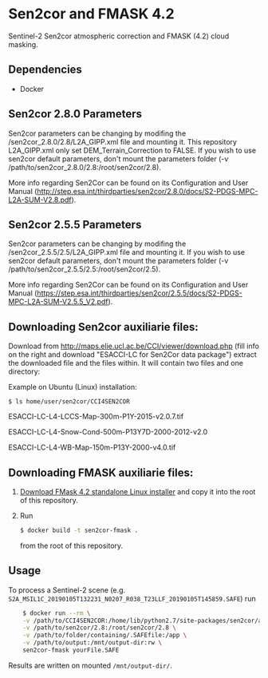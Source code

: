 # Sen2cor and FMASK 4.2

Sentinel-2 Sen2cor atmospheric correction and FMASK (4.2) cloud masking.

## Dependencies

- Docker


## Sen2cor 2.8.0 Parameters
Sen2cor parameters can be changing by modifing the /sen2cor_2.8.0/2.8/L2A_GIPP.xml file and mounting it.
This repository L2A_GIPP.xml only set DEM_Terrain_Correction to FALSE.
If you wish to use sen2cor default parameters, don't mount the parameters folder (-v /path/to/sen2cor_2.8.0/2.8:/root/sen2cor/2.8).

More info regarding Sen2Cor can be found on its Configuration and User Manual (http://step.esa.int/thirdparties/sen2cor/2.8.0/docs/S2-PDGS-MPC-L2A-SUM-V2.8.pdf).


## Sen2cor 2.5.5 Parameters
Sen2cor parameters can be changing by modifing the /sen2cor_2.5.5/2.5/L2A_GIPP.xml file and mounting it.
If you wish to use sen2cor default parameters, don't mount the parameters folder (-v /path/to/sen2cor_2.5.5/2.5:/root/sen2cor/2.5).

More info regarding Sen2Cor can be found on its Configuration and User Manual (https://step.esa.int/thirdparties/sen2cor/2.5.5/docs/S2-PDGS-MPC-L2A-SUM-V2.5.5_V2.pdf).


## Downloading Sen2cor auxiliarie files:
  Download from http://maps.elie.ucl.ac.be/CCI/viewer/download.php (fill info on the right and download "ESACCI-LC for Sen2Cor data package")
  extract the downloaded file and the files within. It will contain two files and one directory:

  Example on Ubuntu (Linux) installation:

    $ ls home/user/sen2cor/CCI4SEN2COR

  ESACCI-LC-L4-LCCS-Map-300m-P1Y-2015-v2.0.7.tif

  ESACCI-LC-L4-Snow-Cond-500m-P13Y7D-2000-2012-v2.0

  ESACCI-LC-L4-WB-Map-150m-P13Y-2000-v4.0.tif


## Downloading FMASK auxiliarie files:

1. [Download FMask 4.2 standalone Linux installer](https://github.com/GERSL/Fmask)
   and copy it into the root of this repository.

2. Run

   ```bash
   $ docker build -t sen2cor-fmask .
   ```

   from the root of this repository.


## Usage


To process a Sentinel-2 scene (e.g. `S2A_MSIL1C_20190105T132231_N0207_R038_T23LLF_20190105T145859.SAFE`) run

```bash
    $ docker run --rm \
    -v /path/to/CCI4SEN2COR:/home/lib/python2.7/site-packages/sen2cor/aux_data \
    -v /path/to/sen2cor/2.8:/root/sen2cor/2.8 \
    -v /path/to/folder/containing/.SAFEfile:/app \
    -v /path/to/output:/mnt/output-dir:rw \
    sen2cor-fmask yourFile.SAFE
```

Results are written on mounted `/mnt/output-dir/`.
